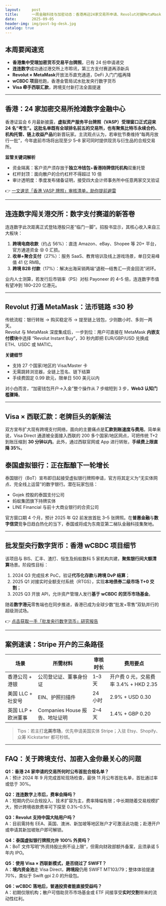 ```yaml
---
layout:     post
title:      一周金融科技与加密动态：香港再迎24家交易所申请、Revolut对接MetaMask、跨境支付新协议
date:       2025-09-05
header-img: img/post-bg-desk.jpg
catalog: true
---
```


## 本周要闻速览

- **香港集中受理加密货币交易平台牌照**，已有 24 份申请递交  
- **连连数字**成功通过港交所上市聆讯，第三方支付赛道再添新兵  
- **Revolut × MetaMask**开放法币直充通道，DeFi 入门门槛再降  
- **wCBDC 项目**抢跑，香港金管局试水批发央行数字货币  
- **Visa 牵手西联汇款**，跨境支付新打法全面提速  

---

## 香港：24 家加密交易所抢滩数字金融中心

香港证监会 6 月最新披露，**虚拟资产服务平台牌照（VASP）**受理窗口正式迎来 24 名“考生”。这批名单既有全球排名前五的交易所，也有聚焦比特币**永续合约、机构托管、链上收益产品**的新晋玩家。主流观点认为，若审批节奏维持“每两月放行一批”，今年底前市场将出现至少 5–8 家可同时提供现货与衍生品的合规交易所。

**监管关键词解析**  
- 资金隔离：客户资产须存放于**独立冷钱包**+**香港持牌信托机构**双重托管  
- 杠杆封顶：面向散户的合约杠杆不得超过 10 倍  
- 审计透明度：季度发布储备证明，接受四大会计师事务所中任意两家交叉验证  

👉 [一文速览「香港 VASP 牌照」审核清单，助你提前避雷](https://okxdog.com/)

---

## 连连数字闯关港交所：数字支付赛道的新答卷

连连数字此次距离正式登陆港股只差“临门一脚”。招股书显示，其核心收入来自三大板块：  
1. **跨境电商收款**（约占 56%）：直连 Amazon、eBay、Shopee 等 20+ 平台，官方通道资金 😵 0 汇损。  
2. **收单+聚合支付**（27%）：服务 SaaS、教育培训及线上游戏场景，单日交易峰值 41 亿 RMB。  
3. **跨境 B2B 付款**（17%）：解决出海采销两端“退税—结售汇—资金回流”闭环。

业内人士测算，若发行后市销率（PS）对标 Payoneer 的 4–5 倍，连连数字市值有望冲到 180–220 亿港元。

---

## Revolut 打通 MetaMask：法币链路 ≤30 秒

传统流程：银行转账 → 购买稳定币 → 提至链上钱包，少则数小时、多则一两天。  
Revolut 与 MetaMask 深度集成后，一步到位：用户可直接在 MetaMask **内嵌支付模块**中选择 “Revolut Instant Buy”，30 秒内即把 EUR/GBP/USD 兑换成 ETH、USDC 或 MATIC。

**关键细节**  
- 支持 27 个国家/地区的 Visa/Master 卡  
- 无需跳转浏览器，全链上签名、链下结算  
- 手续费固定 0.99 欧元，限单日 500 美元以内  

对小白而言，“加密钱包开户→入金”整个操作从 7 步缩短到 3 步，**Web3 认知门槛骤降**。

---

## Visa × 西联汇款：老牌巨头的新解法

双方宣布扩大现有跨境支付网络，面向的主要痛点是**汇款到账速度与费用**。简单来说，Visa Direct 通道被全面接入西联的 200 多个国家/地区网点，可把传统 T+2 到账压缩到 **30 分钟以内**。此外，通过西联官网或 App 进行转账，**手续费上限直降 35%**。

## 泰国虚拟银行：正在酝酿下一轮增长

泰国银行（BoT）宣布即日起接受虚拟银行牌照申请，官方将其定义为“无实体网点、完全线上运营”的数字银行。潜在玩家包括：  
- Gojek 控股的泰国支付公司  
- 蚂蚁集团旗下持牌实体  
- LINE Financial 与前十大商业银行的合资公司  

官方窗口期 4 个月，预计 2025 年 Q2 前发放首批 3–5 张牌照。在**普惠金融**与**数字信贷**竞争日趋白热化的当下，泰国或将成为东南亚第二梯队金融科技集聚地。

---

## 批发型央行数字货币：香港 wCBDC 项目细节

该项目与 BIS、汇丰、渣打、恒生及蚂蚁数科 5 家机构共建，**聚焦银行间大额清算**场景。阶段性目标：  
1. 2024 Q3 完成技术 PoC，验证**代币化存款**与**跨境 DvP 结算**；  
2. 2025 Q1 对接实时全额支付系统（RTGS），实现**本地债券二级市场 T+0 交割**；  
3. 2025 Q3 开放 API，允许资产管理人发行**基于 wCBDC 的货币市场基金**。

随着**数字港元**零售端也在同步推进，香港已成为全球少数“批发+零售”双轨并行的超级测试场。

👉 [点击获取一手「批发央行数字货币」研究报告](https://okxdog.com/)

---

## 案例速读：Stripe 开户的三条路径

| 场景                | 所需材料                     | 审核时长 | 费用要点           |
|---------------------|------------------------------|----------|--------------------|
| 香港公司 + 港银      | 公司登记证、董事身份证        | 1–3 天   | 开户费 0 元，交易费率 3.4% + HKD 2.35 |
| 美国 LLC + 社安号    | EIN、护照扫描件               | 24 小时  | 2.9% + USD 0.30    |
| 英国 LLP + 欧洲董事   | Companies House 报告、地址证明 | 2–4 天   | 1.4% + GBP 0.20    |

> Tips：若主打**北美市场**，优先申请美国实体 Stripe；入驻 Etsy、Shopify、众筹 Kickstarter 都可秒绑。

---

## FAQ：关于跨境支付、加密入金你最关心的问题

**Q1：香港 24 家申请的交易所何时公布首批合规名单？**  
A：预计 2024 年 9 月完成首轮现场检查，最快 11 月公布首批名单，首批通过率或低于 30%。

**Q2：连连数字上市后，费率会降吗？**  
A：短期内仍以合规投入、技术扩容为主，费率降幅有限；中长期随着交易规模扩大，预计跨境收款费率可下探至 0.3%–0.5%。

**Q3：Revolut 支持中国大陆用户吗？**  
A：目前需持有 EEA、英国、澳洲、新加坡等地区账户才可激活此功能；赴港开户或申请其新加坡账户即可解锁。

**Q4：泰国虚拟银行牌照允许 100% 外资吗？**  
A：BoT 文件写明“外资持股比例不设上限”，但需向财政部额外备案，且须承诺 5 年内 IPO。

**Q5：使用 Visa × 西联新模式，是否绕过了 SWIFT？**  
A：**境内资金池**走 Visa Direct，**跨境段**仍用 SWIFT MT103/79；整体体验提速 70%，类似于 Swift gpi 2.0 的升级包。

**Q6：wCBDC 落地后，普通投资者能直接受益吗？**  
A：初期仅限机构；散户可借助货币市场基金或 ETF 间接享受**实时交割**带来的流动性红利。